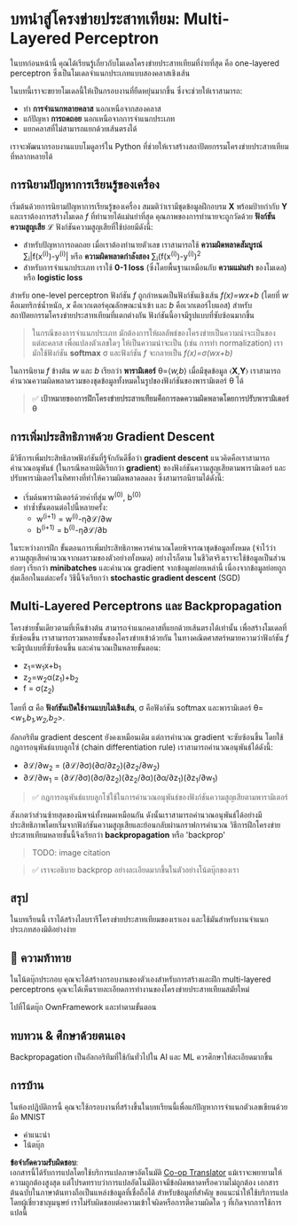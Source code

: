<!--
CO_OP_TRANSLATOR_METADATA:
{
  "original_hash": "df98b2c59f87d8543135301e87969f70",
  "translation_date": "2025-07-09T16:46:53+00:00",
  "source_file": "15-rag-and-vector-databases/data/own_framework.md",
  "language_code": "th"
}
-->
# บทนำสู่โครงข่ายประสาทเทียม: Multi-Layered Perceptron

ในบทก่อนหน้านี้ คุณได้เรียนรู้เกี่ยวกับโมเดลโครงข่ายประสาทเทียมที่ง่ายที่สุด คือ one-layered perceptron ซึ่งเป็นโมเดลจำแนกประเภทแบบสองคลาสเชิงเส้น

ในบทนี้เราจะขยายโมเดลนี้ให้เป็นกรอบงานที่ยืดหยุ่นมากขึ้น ซึ่งจะช่วยให้เราสามารถ:

* ทำ **การจำแนกหลายคลาส** นอกเหนือจากสองคลาส
* แก้ปัญหา **การถดถอย** นอกเหนือจากการจำแนกประเภท
* แยกคลาสที่ไม่สามารถแยกด้วยเส้นตรงได้

เราจะพัฒนากรอบงานแบบโมดูลาร์ใน Python ที่ช่วยให้เราสร้างสถาปัตยกรรมโครงข่ายประสาทเทียมที่หลากหลายได้

## การนิยามปัญหาการเรียนรู้ของเครื่อง

เริ่มต้นด้วยการนิยามปัญหาการเรียนรู้ของเครื่อง สมมติว่าเรามีชุดข้อมูลฝึกอบรม **X** พร้อมป้ายกำกับ **Y** และเราต้องการสร้างโมเดล *f* ที่ทำนายได้แม่นยำที่สุด คุณภาพของการทำนายจะถูกวัดด้วย **ฟังก์ชันความสูญเสีย** ℒ ฟังก์ชันความสูญเสียที่ใช้บ่อยมีดังนี้:

* สำหรับปัญหาการถดถอย เมื่อเราต้องทำนายตัวเลข เราสามารถใช้ **ความผิดพลาดสัมบูรณ์** ∑<sub>i</sub>|f(x<sup>(i)</sup>)-y<sup>(i)</sup>| หรือ **ความผิดพลาดกำลังสอง** ∑<sub>i</sub>(f(x<sup>(i)</sup>)-y<sup>(i)</sup>)<sup>2</sup>
* สำหรับการจำแนกประเภท เราใช้ **0-1 loss** (ซึ่งโดยพื้นฐานเหมือนกับ **ความแม่นยำ** ของโมเดล) หรือ **logistic loss**

สำหรับ one-level perceptron ฟังก์ชัน *f* ถูกกำหนดเป็นฟังก์ชันเชิงเส้น *f(x)=wx+b* (โดยที่ *w* คือเมทริกซ์น้ำหนัก, *x* คือเวกเตอร์คุณลักษณะนำเข้า และ *b* คือเวกเตอร์ไบแอส) สำหรับสถาปัตยกรรมโครงข่ายประสาทเทียมที่แตกต่างกัน ฟังก์ชันนี้อาจมีรูปแบบที่ซับซ้อนมากขึ้น

> ในกรณีของการจำแนกประเภท มักต้องการให้ผลลัพธ์ของโครงข่ายเป็นความน่าจะเป็นของแต่ละคลาส เพื่อแปลงตัวเลขใดๆ ให้เป็นความน่าจะเป็น (เช่น การทำ normalization) เรามักใช้ฟังก์ชัน **softmax** σ และฟังก์ชัน *f* จะกลายเป็น *f(x)=σ(wx+b)*

ในการนิยาม *f* ข้างต้น *w* และ *b* เรียกว่า **พารามิเตอร์** θ=⟨*w,b*⟩ เมื่อมีชุดข้อมูล ⟨**X**,**Y**⟩ เราสามารถคำนวณความผิดพลาดรวมของชุดข้อมูลทั้งหมดในรูปของฟังก์ชันของพารามิเตอร์ θ ได้

> ✅ **เป้าหมายของการฝึกโครงข่ายประสาทเทียมคือการลดความผิดพลาดโดยการปรับพารามิเตอร์ θ**

## การเพิ่มประสิทธิภาพด้วย Gradient Descent

มีวิธีการเพิ่มประสิทธิภาพฟังก์ชันที่รู้จักกันดีชื่อว่า **gradient descent** แนวคิดคือเราสามารถคำนวณอนุพันธ์ (ในกรณีหลายมิติเรียกว่า **gradient**) ของฟังก์ชันความสูญเสียตามพารามิเตอร์ และปรับพารามิเตอร์ในทิศทางที่ทำให้ความผิดพลาดลดลง ซึ่งสามารถนิยามได้ดังนี้:

* เริ่มต้นพารามิเตอร์ด้วยค่าที่สุ่ม w<sup>(0)</sup>, b<sup>(0)</sup>
* ทำซ้ำขั้นตอนต่อไปนี้หลายครั้ง:
    - w<sup>(i+1)</sup> = w<sup>(i)</sup>-η∂ℒ/∂w
    - b<sup>(i+1)</sup> = b<sup>(i)</sup>-η∂ℒ/∂b

ในระหว่างการฝึก ขั้นตอนการเพิ่มประสิทธิภาพควรคำนวณโดยพิจารณาชุดข้อมูลทั้งหมด (จำไว้ว่าความสูญเสียคำนวณจากผลรวมของตัวอย่างทั้งหมด) อย่างไรก็ตาม ในชีวิตจริงเราจะใช้ข้อมูลเป็นส่วนย่อยๆ เรียกว่า **minibatches** และคำนวณ gradient จากข้อมูลย่อยเหล่านี้ เนื่องจากข้อมูลย่อยถูกสุ่มเลือกในแต่ละครั้ง วิธีนี้จึงเรียกว่า **stochastic gradient descent** (SGD)

## Multi-Layered Perceptrons และ Backpropagation

โครงข่ายชั้นเดียวตามที่เห็นข้างต้น สามารถจำแนกคลาสที่แยกด้วยเส้นตรงได้เท่านั้น เพื่อสร้างโมเดลที่ซับซ้อนขึ้น เราสามารถรวมหลายชั้นของโครงข่ายเข้าด้วยกัน ในทางคณิตศาสตร์หมายความว่าฟังก์ชัน *f* จะมีรูปแบบที่ซับซ้อนขึ้น และคำนวณเป็นหลายขั้นตอน:
* z<sub>1</sub>=w<sub>1</sub>x+b<sub>1</sub>
* z<sub>2</sub>=w<sub>2</sub>α(z<sub>1</sub>)+b<sub>2</sub>
* f = σ(z<sub>2</sub>)

โดยที่ α คือ **ฟังก์ชันเปิดใช้งานแบบไม่เชิงเส้น**, σ คือฟังก์ชัน softmax และพารามิเตอร์ θ=<*w<sub>1</sub>,b<sub>1</sub>,w<sub>2</sub>,b<sub>2</sub>*>.

อัลกอริทึม gradient descent ยังคงเหมือนเดิม แต่การคำนวณ gradient จะซับซ้อนขึ้น โดยใช้กฎการอนุพันธ์แบบลูกโซ่ (chain differentiation rule) เราสามารถคำนวณอนุพันธ์ได้ดังนี้:

* ∂ℒ/∂w<sub>2</sub> = (∂ℒ/∂σ)(∂σ/∂z<sub>2</sub>)(∂z<sub>2</sub>/∂w<sub>2</sub>)
* ∂ℒ/∂w<sub>1</sub> = (∂ℒ/∂σ)(∂σ/∂z<sub>2</sub>)(∂z<sub>2</sub>/∂α)(∂α/∂z<sub>1</sub>)(∂z<sub>1</sub>/∂w<sub>1</sub>)

> ✅ กฎการอนุพันธ์แบบลูกโซ่ใช้ในการคำนวณอนุพันธ์ของฟังก์ชันความสูญเสียตามพารามิเตอร์

สังเกตว่าส่วนซ้ายสุดของนิพจน์ทั้งหมดเหมือนกัน ดังนั้นเราสามารถคำนวณอนุพันธ์ได้อย่างมีประสิทธิภาพโดยเริ่มจากฟังก์ชันความสูญเสียและย้อนกลับผ่านกราฟการคำนวณ วิธีการฝึกโครงข่ายประสาทเทียมหลายชั้นนี้จึงเรียกว่า **backpropagation** หรือ 'backprop'

> TODO: image citation

> ✅ เราจะอธิบาย backprop อย่างละเอียดมากขึ้นในตัวอย่างโน้ตบุ๊กของเรา

## สรุป

ในบทเรียนนี้ เราได้สร้างไลบรารีโครงข่ายประสาทเทียมของเราเอง และใช้มันสำหรับงานจำแนกประเภทสองมิติอย่างง่าย

## 🚀 ความท้าทาย

ในโน้ตบุ๊กประกอบ คุณจะได้สร้างกรอบงานของตัวเองสำหรับการสร้างและฝึก multi-layered perceptrons คุณจะได้เห็นรายละเอียดการทำงานของโครงข่ายประสาทเทียมสมัยใหม่

ไปที่โน้ตบุ๊ก OwnFramework และทำตามขั้นตอน

## ทบทวน & ศึกษาด้วยตนเอง

Backpropagation เป็นอัลกอริทึมที่ใช้กันทั่วไปใน AI และ ML ควรศึกษาให้ละเอียดมากขึ้น

## การบ้าน

ในห้องปฏิบัติการนี้ คุณจะใช้กรอบงานที่สร้างขึ้นในบทเรียนนี้เพื่อแก้ปัญหาการจำแนกตัวเลขเขียนด้วยมือ MNIST

* คำแนะนำ
* โน้ตบุ๊ก

**ข้อจำกัดความรับผิดชอบ**:  
เอกสารนี้ได้รับการแปลโดยใช้บริการแปลภาษาอัตโนมัติ [Co-op Translator](https://github.com/Azure/co-op-translator) แม้เราจะพยายามให้ความถูกต้องสูงสุด แต่โปรดทราบว่าการแปลอัตโนมัติอาจมีข้อผิดพลาดหรือความไม่ถูกต้อง เอกสารต้นฉบับในภาษาต้นทางถือเป็นแหล่งข้อมูลที่เชื่อถือได้ สำหรับข้อมูลที่สำคัญ ขอแนะนำให้ใช้บริการแปลโดยผู้เชี่ยวชาญมนุษย์ เราไม่รับผิดชอบต่อความเข้าใจผิดหรือการตีความผิดใด ๆ ที่เกิดจากการใช้การแปลนี้